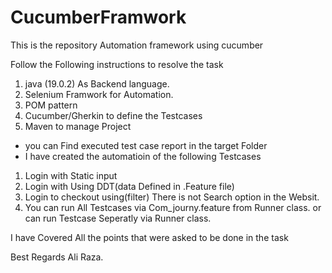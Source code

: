 # CucumberFramwork
 This is the repository Automation framework using cucumber


Follow the Following instructions to resolve the task
1. java (19.0.2) As Backend language.
2. Selenium Framwork for Automation.
3. POM pattern
4. Cucumber/Gherkin to define the Testcases
5. Maven to manage Project


* you can Find executed test case report in the target Folder
* I have created the automatioin of the following Testcases
1. Login with Static input
2. Login with Using DDT(data Defined in .Feature file)
3. Login to checkout using(filter) There is not Search option in the Websit.
4. You can run All Testcases via Com_journy.feature from Runner class. or
   can run Testcase Seperatly via Runner class.


I have Covered All the points that were asked to be done in the task

Best Regards
Ali Raza.


